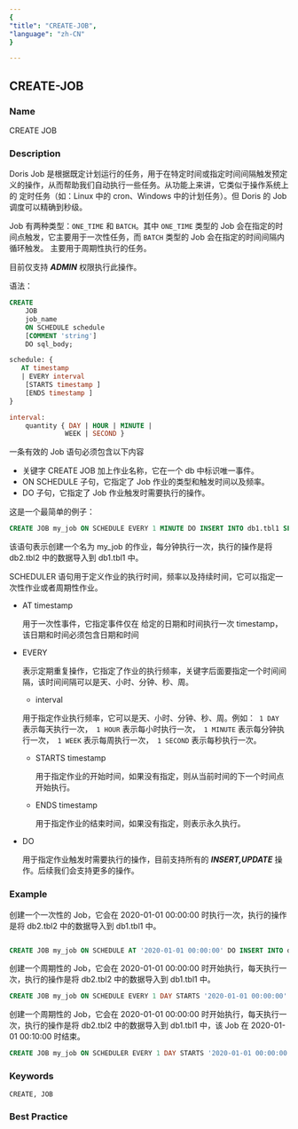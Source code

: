 ```yaml
---
{
"title": "CREATE-JOB",
"language": "zh-CN"
}

---
```


<!--
Licensed to the Apache Software Foundation (ASF) under one
or more contributor license agreements.  See the NOTICE file
distributed with this work for additional information
regarding copyright ownership.  The ASF licenses this file
to you under the Apache License, Version 2.0 (the
"License"); you may not use this file except in compliance
with the License.  You may obtain a copy of the License at

  http://www.apache.org/licenses/LICENSE-2.0

Unless required by applicable law or agreed to in writing,
software distributed under the License is distributed on an
"AS IS" BASIS, WITHOUT WARRANTIES OR CONDITIONS OF ANY
KIND, either express or implied.  See the License for the
specific language governing permissions and limitations
under the License.
-->

## CREATE-JOB

### Name

CREATE JOB

### Description

Doris Job 是根据既定计划运行的任务，用于在特定时间或指定时间间隔触发预定义的操作，从而帮助我们自动执行一些任务。从功能上来讲，它类似于操作系统上的
定时任务（如：Linux 中的 cron、Windows 中的计划任务）。但 Doris 的 Job 调度可以精确到秒级。

Job 有两种类型：`ONE_TIME` 和 `BATCH`。其中 `ONE_TIME` 类型的 Job 会在指定的时间点触发，它主要用于一次性任务，而 `BATCH` 类型的 Job 会在指定的时间间隔内循环触发。
主要用于周期性执行的任务。

目前仅支持 ***ADMIN*** 权限执行此操作。

 语法：

```sql
CREATE
    JOB
    job_name
    ON SCHEDULE schedule
    [COMMENT 'string']
    DO sql_body;

schedule: {
   AT timestamp 
   | EVERY interval
    [STARTS timestamp ]
    [ENDS timestamp ]
}

interval:
    quantity { DAY | HOUR | MINUTE |
              WEEK | SECOND }
```

一条有效的 Job 语句必须包含以下内容

- 关键字 CREATE JOB 加上作业名称，它在一个 db 中标识唯一事件。
- ON SCHEDULE 子句，它指定了 Job 作业的类型和触发时间以及频率。
- DO 子句，它指定了 Job 作业触发时需要执行的操作。

这是一个最简单的例子：

```sql
CREATE JOB my_job ON SCHEDULE EVERY 1 MINUTE DO INSERT INTO db1.tbl1 SELECT * FROM db2.tbl2;
```

该语句表示创建一个名为 my_job 的作业，每分钟执行一次，执行的操作是将 db2.tbl2 中的数据导入到 db1.tbl1 中。

SCHEDULER 语句用于定义作业的执行时间，频率以及持续时间，它可以指定一次性作业或者周期性作业。
- AT timestamp

  用于一次性事件，它指定事件仅在 给定的日期和时间执行一次 timestamp，该日期和时间必须包含日期和时间

- EVERY

   表示定期重复操作，它指定了作业的执行频率，关键字后面要指定一个时间间隔，该时间间隔可以是天、小时、分钟、秒、周。
    
    - interval
  
    用于指定作业执行频率，它可以是天、小时、分钟、秒、周。例如：` 1 DAY` 表示每天执行一次，` 1 HOUR` 表示每小时执行一次，` 1 MINUTE` 表示每分钟执行一次，` 1 WEEK` 表示每周执行一次，` 1 SECOND` 表示每秒执行一次。

    - STARTS timestamp

      用于指定作业的开始时间，如果没有指定，则从当前时间的下一个时间点开始执行。

    - ENDS timestamp

      用于指定作业的结束时间，如果没有指定，则表示永久执行。
- DO
 
   用于指定作业触发时需要执行的操作，目前支持所有的 ***INSERT,UPDATE*** 操作。后续我们会支持更多的操作。

### Example

创建一个一次性的 Job，它会在 2020-01-01 00:00:00 时执行一次，执行的操作是将 db2.tbl2 中的数据导入到 db1.tbl1 中。

```sql

CREATE JOB my_job ON SCHEDULE AT '2020-01-01 00:00:00' DO INSERT INTO db1.tbl1 SELECT * FROM db2.tbl2;

```

创建一个周期性的 Job，它会在 2020-01-01 00:00:00 时开始执行，每天执行一次，执行的操作是将 db2.tbl2 中的数据导入到 db1.tbl1 中。

```sql
CREATE JOB my_job ON SCHEDULE EVERY 1 DAY STARTS '2020-01-01 00:00:00' DO INSERT INTO db1.tbl1 SELECT * FROM db2.tbl2 WHERE  create_time >=  days_add(now(),-1);
```

创建一个周期性的 Job，它会在 2020-01-01 00:00:00 时开始执行，每天执行一次，执行的操作是将 db2.tbl2 中的数据导入到 db1.tbl1 中，该 Job 在 2020-01-01 00:10:00 时结束。

```sql
CREATE JOB my_job ON SCHEDULER EVERY 1 DAY STARTS '2020-01-01 00:00:00' ENDS '2020-01-01 00:10:00' DO INSERT INTO db1.tbl1 SELECT * FROM db2.tbl2 create_time >=  days_add(now(),-1);
```

### Keywords

    CREATE, JOB

### Best Practice